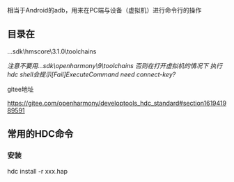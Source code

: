 相当于Android的adb，用来在PC端与设备（虚拟机）进行命令行的操作

## 目录在

...sdk\hmscore\3.1.0\toolchains

*注意不要用...sdk\openharmony\9\toolchains 否则在打开虚拟机的情况下 执行hdc shell会提示[Fail]ExecuteCommand need connect-key?*

gitee地址

https://gitee.com/openharmony/developtools_hdc_standard#section161941989591

## 常用的HDC命令

### 安装

hdc install -r xxx.hap
